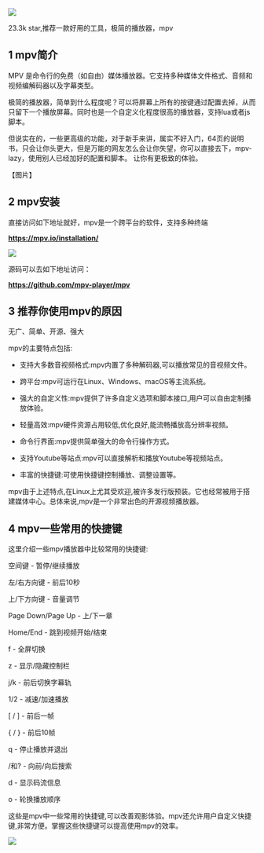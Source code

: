 <img src="/assets/image/230810-极简播放器-1.png" style="max-width: 70%; height: auto;">
<small></small>


23.3k star,推荐一款好用的工具，极简的播放器，mpv


## 1  mpv简介

MPV 是命令行的免费（如自由）媒体播放器。它支持多种媒体文件格式、音频和视频编解码器以及字幕类型。

极简的播放器，简单到什么程度呢？可以将屏幕上所有的按键通过配置去掉，从而只留下一个播放屏幕。同时也是一个自定义化程度很高的播放器，支持lua或者js脚本。

但说实在的，一些更高级的功能，对于新手来讲，属实不好入门，64页的说明书，只会让你头更大，但是万能的网友怎么会让你失望，你可以直接去下，mpv-lazy，使用别人已经加好的配置和脚本。
让你有更极致的体验。

【图片】


## 2 mpv安装

直接访问如下地址就好，mpv是一个跨平台的软件，支持多种终端

**https://mpv.io/installation/**


![](/assets/image/230810-极简播放器-1.png)

源码可以去如下地址访问：

**https://github.com/mpv-player/mpv**

## 3 推荐你使用mpv的原因

无广、简单、开源、强大


mpv的主要特点包括:

- 支持大多数音视频格式:mpv内置了多种解码器,可以播放常见的音视频文件。

- 跨平台:mpv可运行在Linux、Windows、macOS等主流系统。

- 强大的自定义性:mpv提供了许多自定义选项和脚本接口,用户可以自由定制播放体验。

- 轻量高效:mpv硬件资源占用较低,优化良好,能流畅播放高分辨率视频。

- 命令行界面:mpv提供简单强大的命令行操作方式。

- 支持Youtube等站点:mpv可以直接解析和播放Youtube等视频站点。 

- 丰富的快捷键:可使用快捷键控制播放、调整设置等。

mpv由于上述特点,在Linux上尤其受欢迎,被许多发行版预装。它也经常被用于搭建媒体中心。总体来说,mpv是一个非常出色的开源视频播放器。

## 4 mpv一些常用的快捷键

这里介绍一些mpv播放器中比较常用的快捷键:

空间键 - 暂停/继续播放

左/右方向键 - 前后10秒

上/下方向键 - 音量调节 

Page Down/Page Up - 上/下一章

Home/End - 跳到视频开始/结束

f - 全屏切换

z - 显示/隐藏控制栏

j/k - 前后切换字幕轨

1/2 - 减速/加速播放 

[ / ] - 前后一帧

{ / } - 前后10帧

q - 停止播放并退出

/和? - 向前/向后搜索

d - 显示码流信息

o - 轮换播放顺序

这些是mpv中一些常用的快捷键,可以改善观影体验。mpv还允许用户自定义快捷键,非常方便。掌握这些快捷键可以提高使用mpv的效率。

![](/assets/image/230810-极简播放器-2.png)

